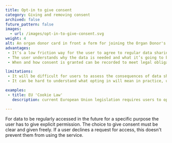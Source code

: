 ```yaml
---
title: Opt-in to give consent
category: Giving and removing consent
archived: false
future_pattern: false
images:
  - url: /images/opt-in-to-give-consent.svg
weight: 4
alt: An organ donor card in front a form for joining the Organ Donor's Register.
advantages:
 - It’s a low friction way for the user to agree to regular data sharing for a specific purpose e.g. a weekly newsletter without having to repeat the consent process every time
 - The user understands why the data is needed and what it’s going to be used for, as long as the explanation is included in the request
 - When and how consent is granted can be recorded to meet legal obligations

limitations:
 - It will be difficult for users to assess the consequences of data sharing if organisations request permission to access lots of data for multiple purposes at the same time
 - It can be hard to understand what opting in will mean in practice, users must always know how they can opt out later on

examples:
 - title: EU 'Cookie Law'
   description: current European Union legislation requires users to opt-in to cookies being stored on devices.

---
```

For data to be regularly accessed in the future for a specific purpose the user has to give explicit permission. The choice to give consent must be clear and given freely. If a user declines a request for access, this doesn't prevent them from using the service.
